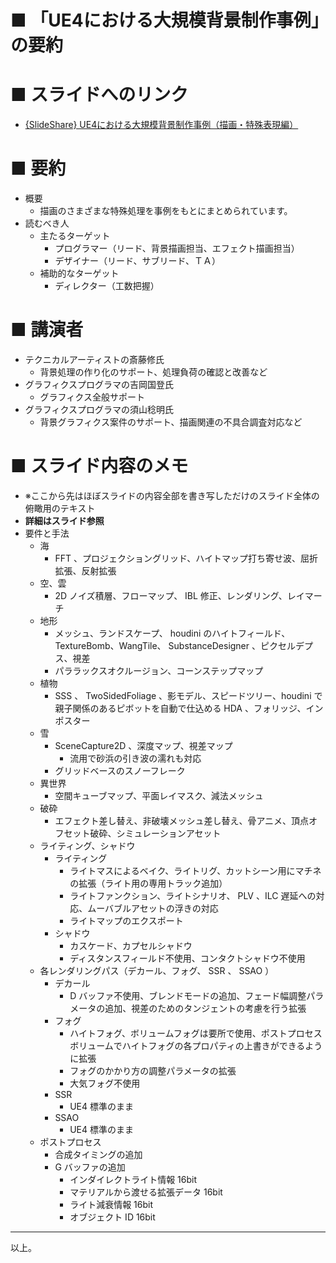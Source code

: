 # ■ 「UE4における大規模背景制作事例」の要約

# ■ スライドへのリンク
* [{SlideShare} UE4における大規模背景制作事例（描画・特殊表現編）](https://www.slideshare.net/EpicGamesJapan/ue4-139190798)

# ■ 要約
* 概要
	* 描画のさまざまな特殊処理を事例をもとにまとめられています。
* 読むべき人
	* 主たるターゲット
		* プログラマー（リード、背景描画担当、エフェクト描画担当）
		* デザイナー（リード、サブリード、ＴＡ）
	* 補助的なターゲット
		* ディレクター（工数把握）

# ■ 講演者
* テクニカルアーティストの斎藤修氏
	* 背景処理の作り化のサポート、処理負荷の確認と改善など
* グラフィクスプログラマの吉岡国登氏
	* グラフィクス全般サポート
* グラフィクスプログラマの須山稔明氏
	* 背景グラフィクス案件のサポート、描画関連の不具合調査対応など

# ■ スライド内容のメモ
* ※ここから先はほぼスライドの内容全部を書き写しただけのスライド全体の俯瞰用のテキスト
* **詳細はスライド参照**
* 要件と手法
	* 海
		* FFT 、プロジェクショングリッド、ハイトマップ打ち寄せ波、屈折拡張、反射拡張
	* 空、雲
		* 2D ノイズ積層、フローマップ、 IBL 修正、レンダリング、レイマーチ
	* 地形
		* メッシュ、ランドスケープ、 houdini のハイトフィールド、TextureBomb、WangTile、 SubstanceDesigner 、ピクセルデプス、視差
		* パララックスオクルージョン、コーンステップマップ
	* 植物
		* SSS 、 TwoSidedFoliage 、影モデル、スピードツリー、houdini で親子関係のあるピボットを自動で仕込める HDA 、フォリッジ、インポスター
	* 雪
		* SceneCapture2D 、深度マップ、視差マップ
			* 流用で砂浜の引き波の濡れも対応
		* グリッドベースのスノーフレーク
	* 異世界
		* 空間キューブマップ、平面レイマスク、減法メッシュ
	* 破砕
		* エフェクト差し替え、非破壊メッシュ差し替え、骨アニメ、頂点オフセット破砕、シミュレーションアセット
	* ライティング、シャドウ
		* ライティング
			* ライトマスによるベイク、ライトリグ、カットシーン用にマチネの拡張（ライト用の専用トラック追加）
			* ライトファンクション、ライトシナリオ、 PLV 、ILC 遅延への対応、ムーバブルアセットの浮きの対応
			* ライトマップのエクスポート
		* シャドウ
			* カスケード、カプセルシャドウ
			* ディスタンスフィールド不使用、コンタクトシャドウ不使用
	* 各レンダリングパス（デカール、フォグ、 SSR 、 SSAO ）
		* デカール
			* D バッファ不使用、ブレンドモードの追加、フェード幅調整パラメータの追加、視差のためのタンジェントの考慮を行う拡張
		* フォグ
			* ハイトフォグ、ボリュームフォグは要所で使用、ポストプロセスボリュームでハイトフォグの各プロパティの上書きができるように拡張
			* フォグのかかり方の調整パラメータの拡張
			* 大気フォグ不使用
		* SSR
			* UE4 標準のまま
		* SSAO
			* UE4 標準のまま
	* ポストプロセス
		* 合成タイミングの追加
		* G バッファの追加
			* インダイレクトライト情報 16bit
			* マテリアルから渡せる拡張データ 16bit
			* ライト減衰情報 16bit
			* オブジェクト ID 16bit

----
以上。
